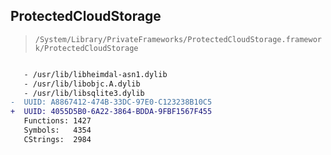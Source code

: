 ## ProtectedCloudStorage

> `/System/Library/PrivateFrameworks/ProtectedCloudStorage.framework/ProtectedCloudStorage`

```diff

   - /usr/lib/libheimdal-asn1.dylib
   - /usr/lib/libobjc.A.dylib
   - /usr/lib/libsqlite3.dylib
-  UUID: A8867412-474B-33DC-97E0-C123238B10C5
+  UUID: 4055D5B0-6A22-3864-BDDA-9FBF1567F455
   Functions: 1427
   Symbols:   4354
   CStrings:  2984

```
